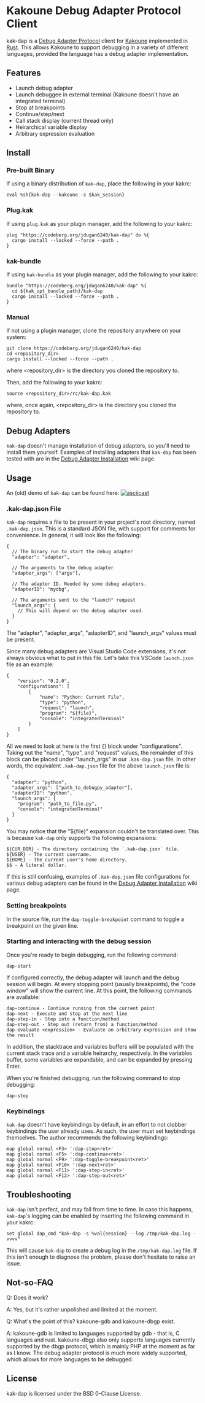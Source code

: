 # Kakoune Debug Adapter Protocol Client

kak-dap is a [Debug Adapter Protocol](https://microsoft.github.io/debug-adapter-protocol/) client for [Kakoune](http://kakoune.org) implemented in [Rust](https://www.rust-lang.org).
This allows Kakoune to support debugging in a variety of different languages, provided the language has a debug adapter implementation.

## Features

- Launch debug adapter
- Launch debuggee in external terminal (Kakoune doesn't have an integrated terminal)
- Stop at breakpoints
- Continue/step/next
- Call stack display (current thread only)
- Heirarchical variable display
- Arbitrary expression evaluation

## Install

### Pre-built Binary

If using a binary distribution of `kak-dap`, place the following in your kakrc:

```
eval %sh{kak-dap --kakoune -s $kak_session}
```

### Plug.kak

If using `plug.kak` as your plugin manager, add the following to your kakrc:

```
plug "https://codeberg.org/jdugan6240/kak-dap" do %{
  cargo install --locked --force --path .
}
```

### kak-bundle

If using `kak-bundle` as your plugin manager, add the following to your kakrc:

```
bundle "https://codeberg.org/jdugan6240/kak-dap" %{
  cd ${kak_opt_bundle_path}/kak-dap
  cargo install --locked --force --path .
}
```

### Manual

If not using a plugin manager, clone the repository anywhere on your system:

```
git clone https://codeberg.org/jdugan6240/kak-dap
cd <repository_dir>
cargo install --locked --force --path .
```

where <repository_dir> is the directory you cloned the repository to.

Then, add the following to your kakrc:

```
source <repository_dir>/rc/kak-dap.kak
```

where, once again, <repository_dir> is the directory you cloned the repository to.

## Debug Adapters

`kak-dap` doesn't manage installation of debug adapters, so you'll need to install
them yourself. Examples of installing adapters that `kak-dap` has been tested with
are in the [Debug Adapter Installation](https://codeberg.org/jdugan6240/kak-dap/wiki/Debug-Adapter-Installation) wiki page.

## Usage

An (old) demo of `kak-dap` can be found here: [![asciicast](https://asciinema.org/a/fjU1GBrXSxplfP6lEo7cqYcj9.svg)](https://asciinema.org/a/fjU1GBrXSxplfP6lEo7cqYcj9)

### .kak-dap.json File

`kak-dap` requires a file to be present in your project's root directory, named
`.kak-dap.json`. This is a standard JSON file, with support for comments for
convenience. In general, it will look like the following:

```
{
  // The binary run to start the debug adapter
  "adapter": "adapter",
  
  // The arguments to the debug adapter
  "adapter_args": ["args"],
  
  // The adapter ID. Needed by some debug adapters.
  "adapterID": "mydbg",
  
  // The arguments sent to the "launch" request
  "launch_args": {
    // This will depend on the debug adapter used.
  }
}
```

The "adapter", "adapter_args", "adapterID", and "launch_args" values must be present.

Since many debug adapters are Visual Studio Code extensions, it's not always obvious
what to put in this file. Let's take this VSCode `launch.json` file as an example:

```
{
    "version": "0.2.0",
    "configurations": [
        {
            "name": "Python: Current File",
            "type": "python",
            "request": "launch",
            "program": "${file}",
            "console": "integratedTerminal"
        }
    ]
}
```

All we need to look at here is the first {} block under "configurations". Taking out
the "name", "type", and "request" values, the remainder of this block can be placed
under "launch_args" in our `.kak-dap.json` file. In other words, the equivalent
`.kak-dap.json` file for the above `launch.json` file is:

```
{
  "adapter": "python",
  "adapter_args": ["path_to_debugpy_adapter"],
  "adapterID": "python",
  "launch_args": {
    "program": "path_to_file.py",
    "console": "integratedTerminal"
  }
}
```

You may notice that the "${file}" expansion couldn't be translated over. This is
because `kak-dap` only supports the following expansions:

```
${CUR_DIR} - The directory containing the `.kak-dap.json` file.
${USER} - The current username.
${HOME} - The current user's home directory.
$$ - A literal dollar.
```

If this is still confusing, examples of `.kak-dap.json` file configurations for
various debug adapters can be found in the [Debug Adapter Installation](https://codeberg.org/jdugan6240/kak-dap/wiki/Debug-Adapter-Installation) wiki page.

### Setting breakpoints

In the source file, run the `dap-toggle-breakpoint` command to toggle a breakpoint on
the given line.

### Starting and interacting with the debug session

Once you're ready to begin debugging, run the following command:

```
dap-start
```

If configured correctly, the debug adapter will launch and the debug session will begin.
At every stopping point (usually breakpoints), the "code window" will show the current
line. At this point, the following commands are available:

```
dap-continue - Continue running from the current point
dap-next - Execute and stop at the next line
dap-step-in - Step into a function/method
dap-step-out - Step out (return from) a function/method
dap-evaluate <expression> - Evaluate an arbitrary expression and show the result
```

In addition, the stacktrace and variables buffers will be populated with the current
stack trace and a variable heirarchy, respectively. In the variables buffer, some
variables are expandable, and can be expanded by pressing Enter.

When you're finished debugging, run the following command to stop debugging:

```
dap-stop
```

### Keybindings

`kak-dap` doesn't have keybindings by default, in an effort to not clobber keybindings
the user already uses. As such, the user must set keybindings themselves. The author
recommends the following keybindings:

```
map global normal <F3> ':dap-stop<ret>'
map global normal <F5> ':dap-continue<ret>'
map global normal <F9> ':dap-toggle-breakpoint<ret>'
map global normal <F10> ':dap-next<ret>'
map global normal <F11> ':dap-step-in<ret>'
map global normal <F12> ':dap-step-out<ret>'
```

## Troubleshooting

`kak-dap` isn't perfect, and may fail from time to time. In case this happens, `kak-dap`'s
logging can be enabled by inserting the following command in your kakrc:

```
set global dap_cmd "kak-dap -s %val{session} --log /tmp/kak-dap.log -vvvv"
```

This will cause `kak-dap` to create a debug log in the `/tmp/kak-dap.log` file. If this isn't
enough to diagnose the problem, please don't hesitate to raise an issue.

## Not-so-FAQ

Q: Does it work? 

A: Yes, but it's rather unpolished and limited at the moment.

Q: What's the point of this? kakoune-gdb and kakoune-dbgp exist.

A: kakoune-gdb is limited to languages supported by gdb - that is, C languages and rust. 
kakoune-dbgp also only supports languages currently supported by the dbgp protocol, which
is mainly PHP at the moment as far as I know. The debug adapter protocol is much more widely 
supported, which allows for more languages to be debugged.

## License

kak-dap is licensed under the BSD 0-Clause License.
